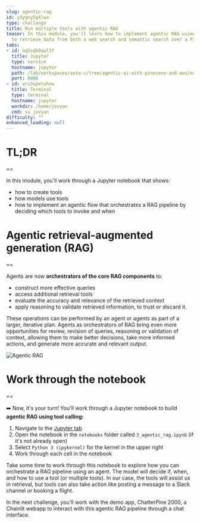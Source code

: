 ```yaml
---
slug: agentic-rag
id: y3ygny5gklwa
type: challenge
title: Run multiple tools with agentic RAG
teaser: In this module, you'll learn how to implement agentic RAG using multiple tools
  to retrieve data from both a web search and semantic search over a Pinecone index.
tabs:
- id: nq5sqk0awl3f
  title: Jupyter
  type: service
  hostname: jupyter
  path: /lab/workspaces/auto-c/tree/agentic-ai-with-pinecone-and-aws/notebooks/3_agentic_rag.ipynb
  port: 8888
- id: wru3vpetuhxw
  title: Terminal
  type: terminal
  hostname: jupyter
  workdir: /home/jovyan
  cmd: su jovyan
difficulty: ""
enhanced_loading: null
---
```

# TL;DR
==

In this module, you'll work through a Jupyter notebook that shows:
- how to create tools
- how models use tools
- how to implement an agentic flow that orchestrates a RAG pipeline by deciding which tools to invoke and when

# Agentic retrieval-augmented generation (RAG)
==

Agents are now **orchestrators of the core RAG components** to:

- construct more effective queries
- access additional retrieval tools
- evaluate the accuracy and relevance of the retrieved context
- apply reasoning to validate retrieved information, to trust or discard it.

These operations can be performed by an agent or agents as part of a larger, iterative plan. Agents as orchestrators of RAG bring even more opportunities for review, revision of queries, reasoning or validation of context, allowing them to make better decisions, take more informed actions, and generate more accurate and relevant output.

![Agentic RAG](../assets/05-agentic-rag.png)

# Work through the notebook
==

➡️ Now, it's your turn! You'll work through a Jupyter notebook to build **agentic RAG using tool calling:**

1. Navigate to the [Jupyter tab](tab-0)
2. Open the notebook in the `notebooks` folder called `3_agentic_rag.ipynb` (if it's not already open)
3. Select `Python 3 (ipykernel)` for the kernel in the upper right
4. Work through each cell in the notebook

Take some time to work through this notebook to explore how you can orchestrate a RAG pipeline using an agent. The model will decide if, when, and how to use a tool (or multiple tools). In our case, the tools will assist us in retrieval, but tools can also take action like posting a message to a Slack channel or booking a flight.

In the next challenge, you'll work with the demo app, ChatterPine 2000, a Chainlit webapp to interact with this agentic RAG pipeline through a chat interface.